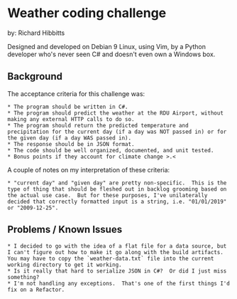 # Weather coding challenge

by: Richard Hibbitts

Designed and developed on Debian 9 Linux, using Vim, by a Python developer who's never seen C# and doesn't even own a Windows box.

## Background
The acceptance criteria for this challenge was:

    * The program should be written in C#.
    * The program should predict the weather at the RDU Airport, without making any external HTTP calls to do so.
    * The program should return the predicted temperature and precipitation for the current day (if a day was NOT passed in) or for the given day (if a day WAS passed in).
    * The response should be in JSON format.
    * The code should be well organized, documented, and unit tested.
    * Bonus points if they account for climate change >.<

A couple of notes on my interpretation of these criteria:

    * "current day" and "given day" are pretty non-specific.  This is the type of thing that should be fleshed out in backlog grooming based on the actual use case.  But for these purposes, I've unilaterally decided that correctly formatted input is a string, i.e. "01/01/2019" or "2009-12-25".

## Problems / Known Issues

    * I decided to go with the idea of a flat file for a data source, but I can't figure out how to make it go along with the build artifacts.  You may have to copy the `weather-data.txt` file into the current working directory to get it working.
    * Is it really that hard to serialize JSON in C#?  Or did I just miss something?
    * I'm not handling any exceptions.  That's one of the first things I'd fix on a Refactor.
